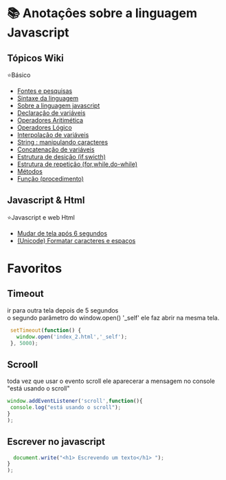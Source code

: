 # 📚 Anotaçôes sobre a linguagem Javascript
 
 ## Tópicos Wiki
 :star:Básico
 * [Fontes e pesquisas](https://github.com/leandroluizpereira/javascript/wiki)
 * [Sintaxe da linguagem](https://github.com/leandroluizpereira/javascript/wiki/1-sintaxe-da-linguagem)
 * [Sobre a linguagem javascript](https://github.com/leandroluizpereira/javascript/wiki/1.1-sobre-a-linguagem-javascript)
 * [Declaraçâo de variáveis](https://github.com/leandroluizpereira/javascript/wiki/1.2-Declara%C3%A7%C3%A2o-de-vari%C3%A1veis)
 * [Operadores Aritimética]()
 * [Operadores Lógico]()
 * [Interpolaçâo de variáveis]()
 * [String : manipulando caracteres ]()
 * [Concatenaçâo de variáveis]()
 * [Estrutura de desição (if,swicth)]()
 * [Estrutura de repetiçâo (for,while,do-while)]()
 * [Métodos]()
 * [Função (procedimento)]()
 
 
## Javascript & Html
  :star:Javascript e web Html
   * [Mudar de tela após 6 segundos]()
   * [(Unicode) Formatar caracteres e espaços ]()

 
 <div id="sobre">
 
 
  <div id="timeout">
 
 # Favoritos
 
 ## Timeout 
 
 ir para outra tela depois de 5 segundos <br> o segundo parâmetro do window.open() '_self' ele faz abrir na mesma tela.
 
 ```javascript
  setTimeout(function() {
    window.open('index_2.html','_self');
  }, 5000);
 ```
 <div id="scroll">
 
## Scrooll

toda vez que usar o evento scroll ele aparecerar a mensagem no console "está usando o scroll"
 ```javascript
window.addEventListener('scroll',function(){  
  console.log("está usando o scroll");
}
);
 ```
 
## Escrever no javascript

 ```javascript
   document.write("<h1> Escrevendo um texto</h1> ");
}
);
 ```
